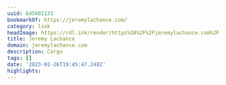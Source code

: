 ```yaml
---
uuid: 645601133
bookmarkOf: https://jeremylachance.com/
category: link
headImage: https://rdl.ink/render/https%3A%2F%2Fjeremylachance.com%2F
title: Jeremy Lachance
domain: jeremylachance.com
description: Cargo
tags: []
date: '2023-01-26T19:45:47.248Z'
highlights:
---
```



